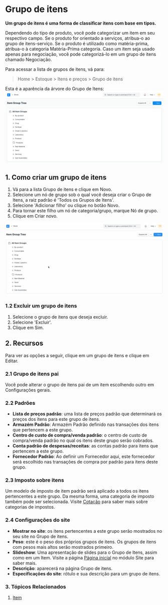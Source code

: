 # Grupo de itens



**Um grupo de itens é uma forma de classificar itens com base em tipos.**


Dependendo do tipo de produto, você pode categorizar um item em seu respectivo campo. Se o produto for
orientado a serviços, atribua-o ao grupo de itens-serviço. Se o
produto é utilizado como matéria-prima, atribua-o à categoria Matéria-Prima
categoria. Caso um item seja usado apenas para negociação, você pode categorizá-lo
em um grupo de itens chamado Negociação.


Para acessar a lista de grupos de itens, vá para:
> Home > Estoque > Itens e preços > Grupo de itens


Esta é a aparência da árvore do Grupo de Itens:
![Árvore de grupo de itens](/files/item-group-tree.png)


## 1. Como criar um grupo de itens


1. Vá para a lista Grupo de itens e clique em Novo.
2. Selecione um nó de grupo sob o qual você deseja criar o Grupo de Itens, a raiz padrão é 'Todos os Grupos de Itens'.
3. Selecione 'Adicionar filho' ou clique no botão Novo.
4. Para tornar este filho um nó de categoria/grupo, marque Nó de grupo.
5. Clique em Criar novo.


![Adicionar grupo de itens](/files/item-group-new.gif)


### 1.2 Excluir um grupo de itens


1. Selecione o grupo de itens que deseja excluir.
2. Selecione 'Excluir'.
3. Clique em Sim.


## 2. Recursos


Para ver as opções a seguir, clique em um grupo de itens e clique em Editar.


### 2.1 Grupo de itens pai


Você pode alterar o grupo de itens pai de um item escolhendo outro em Configurações gerais.


### 2.2 Padrões


* **Lista de preços padrão**: uma lista de preços padrão que determinará os preços dos itens para este grupo de itens.
* **Armazém Padrão**: Armazém Padrão definido nas transações dos itens que pertencem a este grupo.
* **Centro de custo de compra/venda padrão**: o centro de custo de compra/venda padrão no qual os itens deste grupo serão cobrados.
* **Conta padrão de despesas/receitas**: as contas padrão para itens que pertencem a este grupo.
* **Fornecedor Padrão**: Ao definir um Fornecedor aqui, este fornecedor será escolhido nas transações de compra por padrão para itens deste grupo.


### 2.3 Imposto sobre itens


Um modelo de imposto de item padrão será aplicado a todos os itens pertencentes a este grupo. Da mesma forma, uma categoria de imposto também pode ser selecionada. Visite [Cotação](/docs/pt/selling/quotation) para saber mais sobre categorias de impostos.


### 2.4 Configurações do site


* **Mostrar no site**: os itens pertencentes a este grupo serão mostrados no seu site no Grupo de itens.
* **Peso**: este é o peso dos próprios grupos de itens. Os grupos de itens com pesos mais altos serão mostrados primeiro.
* **Slideshow**: Uma apresentação de slides para o Grupo de Itens, assim como em um Item. Visite a página [Página inicial](/docs/pt/website/homepage) no módulo Site para saber mais.
* **Descrição**: aparecerá na página Grupo de itens.
* **Especificações do site**: rótulo e sua descrição para um grupo de itens.


### 3. Tópicos Relacionados


1. [Item](/docs/pt/stock/item)



